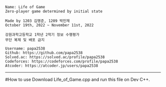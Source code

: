 ```
Name: Life of Game
Zero-player game determined by initial state
```
```
Made by 1203 김명준, 1209 박민재
October 19th, 2022 ~ November 11st, 2022
```
```
강원과학고등학교 1학년 2학기 정보 수행평가
무단 복제 및 배포 금지
```
```
Username: papa2538
Github: https://github.com/papa2538
Solved.ac: https://solved.ac/profile/papa2538
Codeforces: https://codeforces.com/profile/papa2538
Atcoder: https://atcoder.jp/users/papa2538
```
------------
#How to use
Download Life_of_Game.cpp and run this file on Dev C++.
